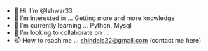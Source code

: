 - 👋 Hi, I’m @Ishwar33
- 👀 I’m interested in ... Getting more and more knowledge 
- 🌱 I’m currently learning ... Python, Mysql
- 💞️ I’m looking to collaborate on ...
- 📫 How to reach me ... shindeis22@gmail.com (contact me here)

<!---
Ishwar33/Ishwar33 is a ✨ special ✨ repository because its `README.md` (this file) appears on your GitHub profile.
You can click the Preview link to take a look at your changes.
--->
